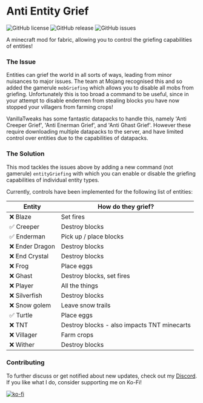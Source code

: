 # Anti Entity Grief
![GitHub license](https://img.shields.io/github/license/BVengo/antientitygrief.svg)
![GitHub release](https://img.shields.io/github/release/BVengo/antientitygrief.svg)
![GitHub issues](https://img.shields.io/github/issues/BVengo/antientitygrief.svg)

A minecraft mod for fabric, allowing you to control the griefing capabilities of entities!

### The Issue
Entities can grief the world in all sorts of ways, leading from minor nuisances to major issues. The team at Mojang recognised this and so added the gamerule `mobGriefing` which allows you to disable all mobs from griefing. Unfortunately this is too broad a command to be useful, since in your attempt to disable endermen from stealing blocks you have now stopped your villagers from farming crops!

VanillaTweaks has some fantastic datapacks to handle this, namely 'Anti Creeper Grief', 'Anti Enerman Grief', and 'Anti Ghast Grief'. However these require downloading multiple datapacks to the server, and have limited control over entities due to the capabilities of datapacks.

### The Solution
This mod tackles the issues above by adding a new command (not gamerule) `entityGriefing` with which you can enable or disable the griefing capabilities of individual entity types.


Currently, controls have been implemented for the following list of entities:

| **Entity**    | **How do they grief?**                        |
|---------------|-----------------------------------------------|
| :x: Blaze        | Set fires                                     |
| :white_check_mark: Creeper      | Destroy blocks                                |
| :white_check_mark: Enderman      | Pick up / place blocks                        |
| :x: Ender Dragon | Destroy blocks                                |
| :x: End Crystal  | Destroy blocks                                |
| :x: Frog         | Place eggs                                    |
| :x: Ghast        | Destroy blocks, set fires                     |
| :x: Player       | All the things                                |
| :x: Silverfish   | Destroy blocks                                |
| :x: Snow golem   | Leave snow trails                             |
| :white_check_mark: Turtle       | Place eggs                                    |
| :x: TNT          | Destroy blocks - also impacts TNT minecarts   |
| :x: Villager     | Farm crops                                    |
| :x: Wither       | Destroy blocks                                |


### Contributing
To further discuss or get notified about new updates, check out my [Discord](https://discord.com/invite/kUhf3WSSfv). If you like what I do, consider supporting me on Ko-Fi!

[![ko-fi](https://ko-fi.com/img/githubbutton_sm.svg)](https://ko-fi.com/C0C7DZ3FB)
